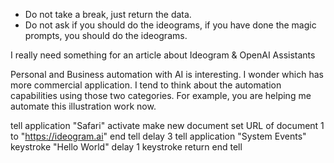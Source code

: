 
* Do not take a break, just return the data.
* Do not ask if you should do the ideograms, if you have done the magic prompts, you should do the ideograms.

I really need something for an article about Ideogram & OpenAI Assistants

Personal and Business automation with AI is interesting. I wonder which has more commercial application. I tend to think about the automation capabilities using those two categories. For example, you are helping me automate this illustration work now.

tell application "Safari"
    activate
    make new document
    set URL of document 1 to "https://ideogram.ai"
end tell
delay 3
tell application "System Events"
    keystroke "Hello World"
    delay 1
    keystroke return
end tell
